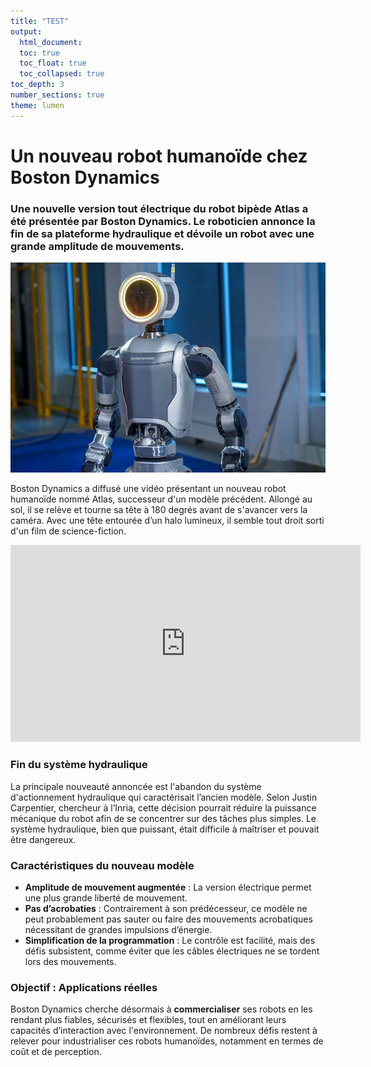 ```yaml
---
title: "TEST"
output: 
  html_document:
  toc: true
  toc_float: true
  toc_collapsed: true
toc_depth: 3
number_sections: true
theme: lumen
---
```


# Un nouveau robot humanoïde chez Boston Dynamics

### Une nouvelle version tout électrique du robot bipède Atlas a été présentée par Boston Dynamics. Le roboticien annonce la fin de sa plateforme hydraulique et dévoile un robot avec une grande amplitude de mouvements.

![Image](../images/Atlas.jpg)

Boston Dynamics a diffusé une vidéo présentant un nouveau robot humanoïde nommé Atlas, successeur d'un modèle précédent. Allongé au sol, il se relève et tourne sa tête à 180 degrés avant de s'avancer vers la caméra. Avec une tête entourée d’un halo lumineux, il semble tout droit sorti d'un film de science-fiction.


<iframe width="560" height="315" src="https://www.koreus.com/embed/boston-dynamics-new-atlas"  frameborder="0" allowfullscreen></iframe>


### Fin du système hydraulique

La principale nouveauté annoncée est l'abandon du système d'actionnement hydraulique qui caractérisait l’ancien modèle. Selon Justin Carpentier, chercheur à l’Inria, cette décision pourrait réduire la puissance mécanique du robot afin de se concentrer sur des tâches plus simples. Le système hydraulique, bien que puissant, était difficile à maîtriser et pouvait être dangereux.

### Caractéristiques du nouveau modèle

- **Amplitude de mouvement augmentée** : La version électrique permet une plus grande liberté de mouvement.
- **Pas d’acrobaties** : Contrairement à son prédécesseur, ce modèle ne peut probablement pas sauter ou faire des mouvements acrobatiques nécessitant de grandes impulsions d’énergie.
- **Simplification de la programmation** : Le contrôle est facilité, mais des défis subsistent, comme éviter que les câbles électriques ne se tordent lors des mouvements.

### Objectif : Applications réelles

Boston Dynamics cherche désormais à **commercialiser** ses robots en les rendant plus fiables, sécurisés et flexibles, tout en améliorant leurs capacités d’interaction avec l'environnement. De nombreux défis restent à relever pour industrialiser ces robots humanoïdes, notamment en termes de coût et de perception.